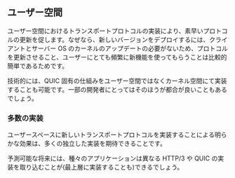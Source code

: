 ## ユーザー空間

ユーザー空間におけるトランスポートプロトコルの実装により、素早いプロトコルの更新を促します。なぜなら、新しいバージョンをデプロイするには、クライアントとサーバー OS のカーネルのアップデートの必要がないため、プロトコルを更新させること、ユーザーにとても頻繁に新機能を使ってもらうことは比較的簡単であるためです。

技術的には、QUIC 固有の仕組みをユーザー空間ではなくカーネル空間にて実装することも可能です。一部の開発者にとってはそのほうが都合が良いこともあるでしょう。

### 多数の実装

ユーザースペースに新しいトランスポートプロトコルを実装することによる明らかな効果は、多くの独立した実装を期待できることです。

予測可能な将来には、種々のアプリケーションは異なる HTTP/3 や QUIC の実装を取り込むことが(最上層に実装することも)できるでしょう。